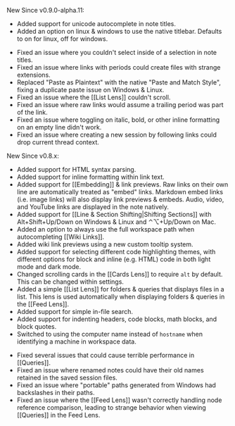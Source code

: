 New Since v0.9.0-alpha.11:
+ Added support for unicode autocomplete in note titles.
+ Added an option on linux & windows to use the native titlebar. Defaults to on for linux, off for windows.
- Fixed an issue where you couldn't select inside of a selection in note titles.
- Fixed an issue where links with periods could create files with strange extensions.
- Replaced "Paste as Plaintext" with the native "Paste and Match Style", fixing a duplicate paste issue on Windows & Linux.
- Fixed an issue where the [[List Lens]] couldn't scroll.
- Fixed an issue where raw links would assume a trailing period was part of the link.
- Fixed an issue where toggling on italic, bold, or other inline formatting on an empty line didn't work.
- Fixed an issue where creating a new session by following links could drop current thread context.

New Since v0.8.x:
+ Added support for <span class="wow">HTML</span> syntax parsing.
+ Added support for inline formatting within link text.
+ Added support for [[Embedding]] & link previews. Raw links on their own line are automatically treated as "embed" links. Markdown embed links (i.e. image links) will also display link previews & embeds. Audio, video, and YouTube links are displayed in the note natively.
+ Added support for [[Line & Section Shifting|Shifting Sections]] with Alt+Shift+Up/Down on Windows & Linux and ⌃⌥+Up/Down on Mac.
+ Added an option to always use the full workspace path when autocompleting [[Wiki Links]].
+ Added wiki link previews using a new custom tooltip system.
+ Added support for selecting different code highlighting themes, with different options for block and inline (e.g. HTML) code in both light mode and dark mode.
+ Changed scrolling cards in the [[Cards Lens]] to require `alt` by default. This can be changed within settings.
+ Added a simple [[List Lens]] for folders & queries that displays files in a list. This lens is used automatically when displaying folders & queries in the [[Feed Lens]].
+ Added support for simple in-file search.
+ Added support for indenting headers, code blocks, math blocks, and block quotes.
+ Switched to using the computer name instead of `hostname` when identifying a machine in workspace data.
- Fixed several issues that could cause terrible performance in [[Queries]].
- Fixed an issue where renamed notes could have their old names retained in the saved session files.
- Fixed an issue where "portable" paths generated from Windows had backslashes in their paths.
- Fixed an issue where the [[Feed Lens]] wasn't correctly handling node reference comparison, leading to strange behavior when viewing [[Queries]] in the Feed Lens.